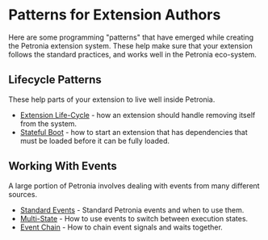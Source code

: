 # Patterns for Extension Authors

Here are some programming "patterns" that have emerged while creating the Petronia extension system.  These help make sure that your extension follows the standard practices, and works well in the Petronia eco-system.

## Lifecycle Patterns

These help parts of your extension to live well inside Petronia.

* [Extension Life-Cycle](dispose.md) - how an extension should handle removing itself from the system.
* [Stateful Boot](stateful_boot.md) - how to start an extension that has dependencies that must be loaded before it can be fully loaded.


## Working With Events

A large portion of Petronia involves dealing with events from many different sources.

* [Standard Events](standard_events.md) - Standard Petronia events and when to use them.
* [Multi-State](multi_state.md) - How to use events to switch between execution states.
* [Event Chain](event_chain.md) - How to chain event signals and waits together.
